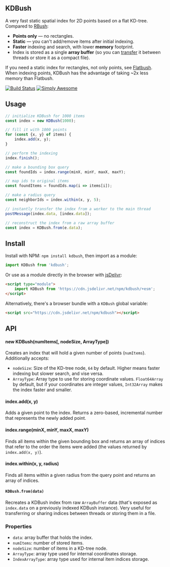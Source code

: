 ## KDBush

A very fast static spatial index for 2D points based on a flat KD-tree.
Compared to [RBush](https://github.com/mourner/rbush):

- **Points only** — no rectangles.
- **Static** — you can't add/remove items after initial indexing.
- **Faster** indexing and search, with lower **memory** footprint.
- Index is stored as a single **array buffer** (so you can [transfer](https://developer.mozilla.org/en-US/docs/Glossary/Transferable_objects) it between threads or store it as a compact file).


If you need a static index for rectangles, not only points, see [Flatbush](https://github.com/mourner/flatbush). When indexing points, KDBush has the advantage of taking ~2x less memory than Flatbush.

[![Build Status](https://github.com/mourner/kdbush/workflows/Node/badge.svg?branch=master)](https://github.com/mourner/kdbush/actions)
[![Simply Awesome](https://img.shields.io/badge/simply-awesome-brightgreen.svg)](https://github.com/mourner/projects)

## Usage

```js
// initialize KDBush for 1000 items
const index = new KDBush(1000);

// fill it with 1000 points
for (const {x, y} of items) {
    index.add(x, y);
}

// perform the indexing
index.finish();

// make a bounding box query
const foundIds = index.range(minX, minY, maxX, maxY);

// map ids to original items
const foundItems = foundIds.map(i => items[i]);

// make a radius query
const neighborIds = index.within(x, y, 5);

// instantly transfer the index from a worker to the main thread
postMessage(index.data, [index.data]);

// reconstruct the index from a raw array buffer
const index = KDBush.from(e.data);
```

## Install

Install with NPM: `npm install kdbush`, then import as a module:

```js
import KDBush from 'kdbush';
```

Or use as a module directly in the browser with [jsDelivr](https://www.jsdelivr.com/esm):

```html
<script type="module">
    import KDBush from 'https://cdn.jsdelivr.net/npm/kdbush/+esm';
</script>
```

Alternatively, there's a browser bundle with a `KDBush` global variable:

```html
<script src="https://cdn.jsdelivr.net/npm/kdbush"></script>
```

## API

#### new KDBush(numItems[, nodeSize, ArrayType])

Creates an index that will hold a given number of points (`numItems`). Additionally accepts:

- `nodeSize`: Size of the KD-tree node, `64` by default. Higher means faster indexing but slower search, and vise versa.
- `ArrayType`: Array type to use for storing coordinate values. `Float64Array` by default, but if your coordinates are integer values, `Int32Array` makes the index faster and smaller.

#### index.add(x, y)

Adds a given point to the index. Returns a zero-based, incremental number that represents the newly added point.

#### index.range(minX, minY, maxX, maxY)

Finds all items within the given bounding box and returns an array of indices that refer to the order the items were added (the values returned by `index.add(x, y)`).

#### index.within(x, y, radius)

Finds all items within a given radius from the query point and returns an array of indices.

#### `KDBush.from(data)`

Recreates a KDBush index from raw `ArrayBuffer` data
(that's exposed as `index.data` on a previously indexed KDBush instance).
Very useful for transferring or sharing indices between threads or storing them in a file.

### Properties

- `data`: array buffer that holds the index.
- `numItems`: number of stored items.
- `nodeSize`: number of items in a KD-tree node.
- `ArrayType`: array type used for internal coordinates storage.
- `IndexArrayType`: array type used for internal item indices storage.